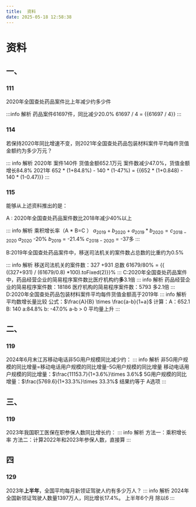 ```yaml
---
title:  资料
date: 2025-05-18 12:58:38
---
```

# 资料

## 一、
### 111
2020年全国查处药品案件比上年减少约多少件

:::info 解析
药品案件61697件，同比减少20.0% 61697 / 4 = {{61697 / 4}}
:::
### 114

若保持2020年同比增速不变，则2021年全国查处药品包装材料案件平均每件货值金额约为多少万元？

::: info 解析
2020年 案件140件 货值金额652.1万元  案件数减少47.0%，货值金额增长84.8%
2021年  652 * (1+84.8%) -  140 * (1-47%) = {{652 * (1+0.848) -  140 * (1-0.47)}}
:::

### 115

能够从上述资料推出的是：

A : 2020年全国查处药品案件数比2018年减少40%以上

::: info 解析
乘积增长率（A * B=C ） $a_{2019}+b_{2020} + a_{2019} * b_{2020} = c_{2018-2020}$
$a_{2020}$ -20% $b_{2019}$ = -21.4%   $c_{2018-2020}$ = -37多
:::

B:2019年全国查处药品案件中，移送司法机关的案件数占总数的比重约为0.5%

::: info 解析
移送司法机关的案件数：327 +931  总数 61679/80% = {{ ((327+931) / (61679/0.8) *100).toFixed(2)}}%
:::
C:2020年全国查处药品案件中，药品经营企业的简易程序案件数比医疗机构约**多**3.1倍
::: info 解析
药品经营企业的简易程序案件数：18186   医疗机构的简易程序案件数：5793 多2.1倍
:::
D:2020年全国查处药品包装材料案件平均每件货值金额高于2019年
::: info 解析
平均数增长量比较
公式：$\frac{A}{B} \times \frac{a-b}{1+a}$
计算：A：652.1 B: 140 a:84.8% b: -47.0% a-b > 0 平均量上升
:::
## 二、
### 119 
2024年6月末江苏移动电话非5G用户规模同比减少约：
::: info 解析
非5G用户规模的同比增量=移动电话用户规模的同比增量-5G用户规模的同比增量
移动电话用户规模的同比增量：$\frac{11153.7}{1+3.6%}\times 3.6%$
5G用户规模的同比增量：$\frac{5769.6}{1+33.3%}\times 33.3%$
结果约等于 A选项
:::

## 三、
### 119
2023年我国职工医保在职参保人数同比增长约：
::: info 解析
方法一：乘积增长率
方法二：计算2022年和2023年参保人数，直接算
:::

## 四
### 129
2023年**上半年**，全国平均每月新领证驾驶人约有多少万人？
::: info 解析
2024年全国新领证驾驶人数量1397万人，同比增长17.4%。
上半年6个月 除以6
:::